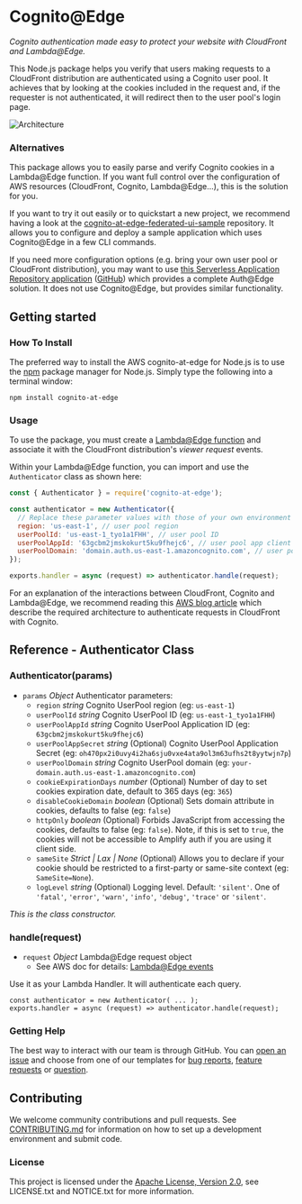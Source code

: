 # Cognito@Edge

*Cognito authentication made easy to protect your website with CloudFront and Lambda@Edge.*

This Node.js package helps you verify that users making requests to a CloudFront distribution are authenticated using a Cognito user pool. It achieves that by looking at the cookies included in the request and, if the requester is not authenticated, it will redirect then to the user pool's login page.

![Architecture](./doc/architecture.png)

### Alternatives

This package allows you to easily parse and verify Cognito cookies in a Lambda@Edge function. If you want full control over the configuration of AWS resources (CloudFront, Cognito, Lambda@Edge...), this is the solution for you.

If you want to try it out easily or to quickstart a new project, we recommend having a look at the [cognito-at-edge-federated-ui-sample](https://github.com/aws-samples/cognito-at-edge-federated-ui-sample) repository. It allows you to configure and deploy a sample application which uses Cognito@Edge in a few CLI commands.

If you need more configuration options (e.g. bring your own user pool or CloudFront distribution), you may want to use [this Serverless Application Repository application](https://console.aws.amazon.com/lambda/home?region=us-east-1#/create/app?applicationId=arn:aws:serverlessrepo:us-east-1:520945424137:applications/cloudfront-authorization-at-edge) ([GitHub](https://github.com/aws-samples/cloudfront-authorization-at-edge)) which provides a complete Auth@Edge solution. It does not use Cognito@Edge, but provides similar functionality.

## Getting started

### How To Install

The preferred way to install the AWS cognito-at-edge for Node.js is to use the [npm](http://npmjs.org/) package manager for Node.js. Simply type the following into a terminal window:

``` shell
npm install cognito-at-edge
```

### Usage

To use the package, you must create a [Lambda@Edge function](https://docs.aws.amazon.com/AmazonCloudFront/latest/DeveloperGuide/lambda-at-the-edge.html) and associate it with the CloudFront distribution's *viewer request* events.

Within your Lambda@Edge function, you can import and use the `Authenticator` class as shown here:

``` js
const { Authenticator } = require('cognito-at-edge');

const authenticator = new Authenticator({
  // Replace these parameter values with those of your own environment
  region: 'us-east-1', // user pool region
  userPoolId: 'us-east-1_tyo1a1FHH', // user pool ID
  userPoolAppId: '63gcbm2jmskokurt5ku9fhejc6', // user pool app client ID
  userPoolDomain: 'domain.auth.us-east-1.amazoncognito.com', // user pool domain
});

exports.handler = async (request) => authenticator.handle(request);
```

For an explanation of the interactions between CloudFront, Cognito and Lambda@Edge, we recommend reading this [AWS blog article](https://aws.amazon.com/blogs/networking-and-content-delivery/authorizationedge-how-to-use-lambdaedge-and-json-web-tokens-to-enhance-web-application-security/) which describe the required architecture to authenticate requests in CloudFront with Cognito.

## Reference - Authenticator Class

### Authenticator(params)

* `params` *Object* Authenticator parameters:
  * `region` *string* Cognito UserPool region (eg: `us-east-1`)
  * `userPoolId` *string* Cognito UserPool ID (eg: `us-east-1_tyo1a1FHH`)
  * `userPoolAppId` *string* Cognito UserPool Application ID (eg: `63gcbm2jmskokurt5ku9fhejc6`)
  * `userPoolAppSecret` *string* (Optional) Cognito UserPool Application Secret (eg: `oh470px2i0uvy4i2ha6sju0vxe4ata9ol3m63ufhs2t8yytwjn7p`)
  * `userPoolDomain` *string* Cognito UserPool domain (eg: `your-domain.auth.us-east-1.amazoncognito.com`)
  * `cookieExpirationDays` *number* (Optional) Number of day to set cookies expiration date, default to 365 days (eg: `365`)
  * `disableCookieDomain` *boolean* (Optional) Sets domain attribute in cookies, defaults to false (eg: `false`)
  * `httpOnly` *boolean* (Optional) Forbids JavaScript from accessing the cookies, defaults to false (eg: `false`). Note, if this is set to `true`, the cookies will not be accessible to Amplify auth if you are using it client side.
  * `sameSite` *Strict | Lax | None* (Optional) Allows you to declare if your cookie should be restricted to a first-party or same-site context (eg: `SameSite=None`).
  * `logLevel` *string* (Optional) Logging level. Default: `'silent'`. One of `'fatal'`, `'error'`, `'warn'`, `'info'`, `'debug'`, `'trace'` or `'silent'`.

*This is the class constructor.*

### handle(request)

* `request` *Object* Lambda@Edge request object
  * See AWS doc for details: [Lambda@Edge events](https://docs.aws.amazon.com/AmazonCloudFront/latest/DeveloperGuide/lambda-event-structure.html)

Use it as your Lambda Handler. It will authenticate each query.

```
const authenticator = new Authenticator( ... );
exports.handler = async (request) => authenticator.handle(request);
```

### Getting Help

The best way to interact with our team is through GitHub.  You can [open an issue](https://github.com/awslabs/cognito-at-edge/issues/new/choose) 
and choose from one of our templates for [bug reports](https://github.com/awslabs/cognito-at-edge/issues/new?assignees=&labels=bug%2C+needs-triage&template=---bug-report.md&title=), 
[feature requests](https://github.com/awslabs/cognito-at-edge/issues/new?assignees=&labels=feature-request&template=---feature-request.md&title=) or 
[question](https://github.com/awslabs/cognito-at-edge/issues/new?assignees=&labels=question%2C+needs-triage&template=---questions---help.md&title=).  

## Contributing

We welcome community contributions and pull requests. See [CONTRIBUTING.md](https://github.com/awslabs/cognito-at-edge/blob/main/CONTRIBUTING.md) for information on how to set up a development environment and submit code.

### License

This project is licensed under the [Apache License, Version 2.0](https://www.apache.org/licenses/LICENSE-2.0.html), see LICENSE.txt and NOTICE.txt for more information.

